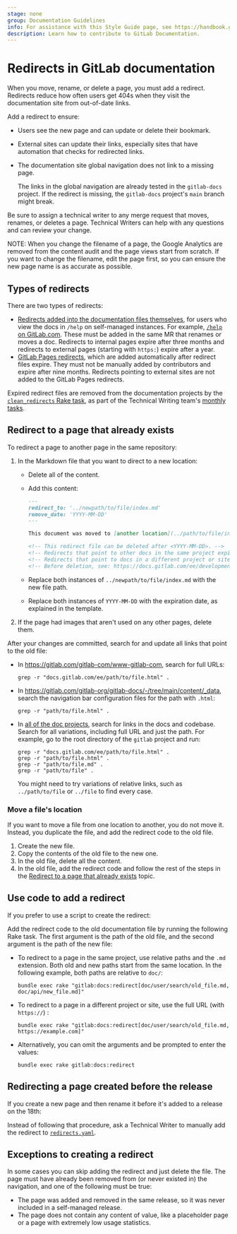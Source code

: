 ```yaml
---
stage: none
group: Documentation Guidelines
info: For assistance with this Style Guide page, see https://handbook.gitlab.com/handbook/product/ux/technical-writing/#assignments-to-other-projects-and-subjects.
description: Learn how to contribute to GitLab Documentation.
---
```


<!--
  The clean_redirects Rake task in the gitlab-docs repository manually
  excludes this file. If the line containing remove_date is moved to a new
  document, update the Rake task with the new location.

  https://gitlab.com/gitlab-org/gitlab-docs/-/blob/1979f985708d64558bb487fbe9ed5273729c01b7/Rakefile#L306
-->

# Redirects in GitLab documentation

When you move, rename, or delete a page, you must add a redirect. Redirects reduce
how often users get 404s when they visit the documentation site from out-of-date links.

Add a redirect to ensure:

- Users see the new page and can update or delete their bookmark.
- External sites can update their links, especially sites that have automation that
  checks for redirected links.
- The documentation site global navigation does not link to a missing page.

  The links in the global navigation are already tested in the `gitlab-docs` project.
  If the redirect is missing, the `gitlab-docs` project's `main` branch might break.

Be sure to assign a technical writer to any merge request that moves, renames, or deletes a page.
Technical Writers can help with any questions and can review your change.

NOTE:
When you change the filename of a page, the Google Analytics are removed
from the content audit and the page views start from scratch.
If you want to change the filename, edit the page first,
so you can ensure the new page name is as accurate as possible.

## Types of redirects

There are two types of redirects:

- [Redirects added into the documentation files themselves](#redirect-to-a-page-that-already-exists), for users who
  view the docs in `/help` on self-managed instances. For example,
  [`/help` on GitLab.com](https://gitlab.com/help). These must be added in the same
  MR that renames or moves a doc. Redirects to internal pages expire after three months
  and redirects to external pages (starting with `https:`) expire after a year.
- [GitLab Pages redirects](../../user/project/pages/redirects.md), which are added
  automatically after redirect files expire. They must not be manually added by
  contributors and expire after nine months. Redirects pointing to external sites
  are not added to the GitLab Pages redirects.

Expired redirect files are removed from the documentation projects by the
[`clean_redirects` Rake task](https://gitlab.com/gitlab-org/gitlab-docs/-/blob/main/doc/raketasks.md#clean-up-redirects),
as part of the Technical Writing team's [monthly tasks](https://gitlab.com/gitlab-org/technical-writing/-/blob/main/.gitlab/issue_templates/tw-monthly-tasks.md).

## Redirect to a page that already exists

To redirect a page to another page in the same repository:

1. In the Markdown file that you want to direct to a new location:

   - Delete all of the content.
   - Add this content:

     ```markdown
     ---
     redirect_to: '../newpath/to/file/index.md'
     remove_date: 'YYYY-MM-DD'
     ---

     This document was moved to [another location](../path/to/file/index.md).

     <!-- This redirect file can be deleted after <YYYY-MM-DD>. -->
     <!-- Redirects that point to other docs in the same project expire in three months. -->
     <!-- Redirects that point to docs in a different project or site (for example, link is not relative and starts with `https:`) expire in one year. -->
     <!-- Before deletion, see: https://docs.gitlab.com/ee/development/documentation/redirects.html -->
     ```

   - Replace both instances of `../newpath/to/file/index.md` with the new file path.
   - Replace both instances of `YYYY-MM-DD` with the expiration date, as explained in the template.

1. If the page had images that aren't used on any other pages, delete them.

After your changes are committed, search for and update all links that point to the old file:

- In <https://gitlab.com/gitlab-com/www-gitlab-com>, search for full URLs:

  ```shell
  grep -r "docs.gitlab.com/ee/path/to/file.html" .
  ```

- In <https://gitlab.com/gitlab-org/gitlab-docs/-/tree/main/content/_data>,
  search the navigation bar configuration files for the path with `.html`:

  ```shell
  grep -r "path/to/file.html" .
   ```

- In [all of the doc projects](site_architecture/index.md#source-files), search for links in the docs
  and codebase. Search for all variations, including full URL and just the path.
  For example, go to the root directory of the `gitlab` project and run:

  ```shell
  grep -r "docs.gitlab.com/ee/path/to/file.html" .
  grep -r "path/to/file.html" .
  grep -r "path/to/file.md" .
  grep -r "path/to/file" .
  ```

  You might need to try variations of relative links, such as `../path/to/file` or
  `../file` to find every case.

### Move a file's location

If you want to move a file from one location to another, you do not move it.
Instead, you duplicate the file, and add the redirect code to the old file.

1. Create the new file.
1. Copy the contents of the old file to the new one.
1. In the old file, delete all the content.
1. In the old file, add the redirect code and follow the rest of the steps in
   the [Redirect to a page that already exists](#redirect-to-a-page-that-already-exists) topic.

## Use code to add a redirect

If you prefer to use a script to create the redirect:

Add the redirect code to the old documentation file by running the
following Rake task. The first argument is the path of the old file,
and the second argument is the path of the new file:

- To redirect to a page in the same project, use relative paths and
  the `.md` extension. Both old and new paths start from the same location.
  In the following example, both paths are relative to `doc/`:

  ```shell
  bundle exec rake "gitlab:docs:redirect[doc/user/search/old_file.md, doc/api/new_file.md]"
  ```

- To redirect to a page in a different project or site, use the full URL (with `https://`) :

  ```shell
  bundle exec rake "gitlab:docs:redirect[doc/user/search/old_file.md, https://example.com]"
  ```

- Alternatively, you can omit the arguments and be prompted to enter the values:

  ```shell
  bundle exec rake gitlab:docs:redirect
  ```

## Redirecting a page created before the release

If you create a new page and then rename it before it's added to a release on the 18th:

Instead of following that procedure, ask a Technical Writer to manually add the redirect
to [`redirects.yaml`](https://gitlab.com/gitlab-org/gitlab-docs/-/blob/main/content/_data/redirects.yaml).

## Exceptions to creating a redirect

In some cases you can skip adding the redirect and just delete the file. The page
must have already been removed from (or never existed in) the navigation, and one
of the following must be true:

- The page was added and removed in the same release, so it was never included in
  a self-managed release.
- The page does not contain any content of value, like a placeholder page or a page
  with extremely low usage statistics.
